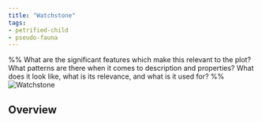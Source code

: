 ```yaml
---
title: "Watchstone"
tags:
- petrified-child
- pseudo-fauna
---
```

%%
What are the significant features which make this relevant to the plot?
What patterns are there when it comes to description and properties?
What does it look like, what is its relevance, and what is it used for?
%%
![Watchstone](images/watchstone.png)

## Overview
